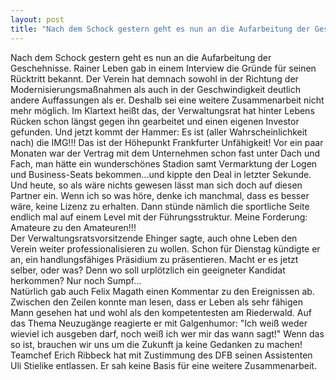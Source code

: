 ```yaml
---
layout: post
title: "Nach dem Schock gestern geht es nun an die Aufarbeitung der Geschehnisse."
---
```


Nach dem Schock gestern geht es nun an die Aufarbeitung der Geschehnisse. Rainer Leben gab in einem Interview die Gründe für seinen Rücktritt bekannt. Der Verein hat demnach sowohl in der Richtung der Modernisierungsmaßnahmen als auch in der Geschwindigkeit deutlich andere Auffassungen als er. Deshalb sei eine weitere Zusammenarbeit nicht mehr möglich. Im Klartext heißt das, der Verwaltungsrat hat hinter Lebens Rücken schon längst gegen ihn gearbeitet und einen eigenen Investor gefunden. Und jetzt kommt der Hammer: Es ist (aller Wahrscheinlichkeit nach) die IMG!!! Das ist der Höhepunkt Frankfurter Unfähigkeit! Vor ein paar Monaten war der Vertrag mit dem Unternehmen schon fast unter Dach und Fach, man hätte ein wunderschönes Stadion samt Vermarktung der Logen und Business-Seats bekommen...und kippte den Deal in letzter Sekunde. Und heute, so als wäre nichts gewesen lässt man sich doch auf diesen Partner ein. Wenn ich so was höre, denke ich manchmal, dass es besser wäre, keine Lizenz zu erhalten. Dann stünde nämlich die sportliche Seite endlich mal auf einem Level mit der Führungsstruktur. Meine Forderung: Amateure zu den Amateuren!!!  
Der Verwaltungsratsvorsitzende Ehinger sagte, auch ohne Leben den Verein weiter professionalisieren zu wollen. Schon für Dienstag kündigte er an, ein handlungsfähiges Präsidium zu präsentieren. Macht er es jetzt selber, oder was? Denn wo soll urplötzlich ein geeigneter Kandidat herkommen? Nur noch Sumpf...  
Natürlich gab auch Felix Magath einen Kommentar zu den Ereignissen ab. Zwischen den Zeilen konnte man lesen, dass er Leben als sehr fähigen Mann gesehen hat und wohl als den kompetentesten am Riederwald. Auf das Thema Neuzugänge reagierte er mit Galgenhumor: "Ich weiß weder wieviel ich ausgeben darf, noch weiß ich wer mir das wann sagt!" Wenn das so ist, brauchen wir uns um die Zukunft ja keine Gedanken zu machen! Teamchef Erich Ribbeck hat mit Zustimmung des DFB seinen Assistenten Uli Stielike entlassen. Er sah keine Basis für eine weitere Zusammenarbeit.

